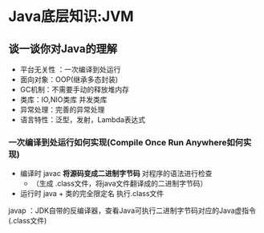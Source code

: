 # Java底层知识:JVM



## 谈一谈你对Java的理解

- 平台无关性 ：一次编译到处运行
- 面向对象：OOP(继承多态封装)
- GC机制：不需要手动的释放堆内存
- 类库：IO,NIO类库 并发类库
- 异常处理：完善的异常处理
- 语言特性：泛型，发射，Lambda表达式



### 一次编译到处运行如何实现(Compile Once Run Anywhere如何实现)

- 编译时 javac **将源码变成二进制字节码** 对程序的语法进行检查 
  - （生成 .class文件，将java文件翻译成的二进制字节码）
- 运行时  java + 类的完全限定名 执行.class文件

javap ：JDK自带的反编译器，查看Java可执行二进制字节码对应的Java虚指令(.class文件)